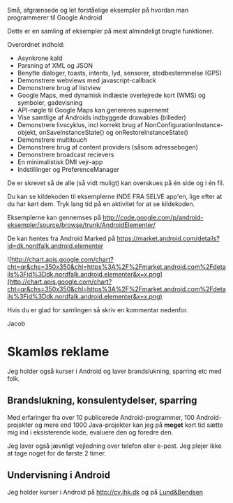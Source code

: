 Små, afgrænsede og let forståelige eksempler på hvordan man programmerer til Google Android

Dette er en samling af eksempler på mest almindeligt brugte funktioner.

Overordnet indhold:

  * Asynkrone kald
  * Parsning af XML og JSON
  * Benytte dialoger, toasts, intents, lyd, sensorer, stedbestemmelse (GPS)
  * Demonstrere webviews med javascript-callback
  * Demonstrere brug af listview
  * Google Maps, med dynamisk indlæste overlejrede kort (WMS) og symboler, gadevisning
  * API-nøgle til Google Maps kan genereres supernemt
  * Vise samtlige af Androids indbyggede drawables (billeder)
  * Demonstrere livscyklus, incl korrekt brug af NonConfigurationInstance-objekt, onSaveInstanceState() og  onRestoreInstanceState()
  * Demonstrere multitouch
  * Demonstrere brug af content providers (såsom adressebogen)
  * Demonstrere broadcast recievers
  * En minimalistisk DMI vejr-app
  * Indstillinger og PreferenceManager

De er skrevet så de alle (så vidt muligt) kan overskues på én side og i én fil.

Du kan se kildekoden til eksemplerne INDE FRA SELVE app'en, lige efter at du har kørt dem. Tryk lang tid på en aktivitet for at se kildekoden.


Eksemplerne kan gennemses på
http://code.google.com/p/android-eksempler/source/browse/trunk/AndroidElementer/

De kan hentes fra Android Marked på https://market.android.com/details?id=dk.nordfalk.android.elementer

![http://chart.apis.google.com/chart?cht=qr&chs=350x350&chl=https%3A%2F%2Fmarket.android.com%2Fdetails%3Fid%3Ddk.nordfalk.android.elementer&x=x.png](http://chart.apis.google.com/chart?cht=qr&chs=350x350&chl=https%3A%2F%2Fmarket.android.com%2Fdetails%3Fid%3Ddk.nordfalk.android.elementer&x=x.png)

Hvis du er glad for samlingen så skriv en kommentar nedenfor.

Jacob


# Skamløs reklame #

Jeg holder også kurser i Android og laver brandslukning, sparring etc med folk.

## Brandslukning, konsulentydelser, sparring ##

Med erfaringer fra over 10 publicerede Android-programmer, 100 Android-projekter og mere end 1000 Java-projekter kan jeg på **meget** kort tid sætte mig ind i eksisterende kode, evaluere den og foredre den.

Jeg laver også jævnligt vejledning over telefon eller e-post. Jeg plejer ikke at tage noget for de første 2 timer.


## Undervisning i Android ##

Jeg holder kurser i Android på http://cv.ihk.dk og på [Lund&Bendsen](https://www.lundogbendsen.dk/undervisning/beskrivelse/LB1809/)